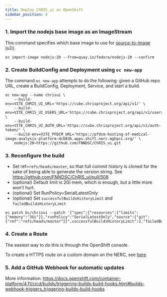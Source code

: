 ```yaml
---
title: Deploy ChRIS_ui on OpenShift
sidebar_position: 4
---
```


### 1. Import the nodejs base image as an ImageStream

This command specifies which base image to use for
[source-to-image](https://github.com/openshift/source-to-image) (s2i).

```shell
oc import-image nodejs:20 --from=quay.io/fedora/nodejs-20 --confirm
```

### 2. Create BuildConfig and Deployment using `oc new-app`

The command `oc new-app` attempts to do the following: given a GitHub repo URL,
create a BuildConfig, Deployment, Service, and start a build.

```shell
oc new-app --name chrisui \
    --build-env=VITE_CHRIS_UI_URL='https://cube.chrisproject.org/api/v1/' \
    --build-env=VITE_CHRIS_UI_USERS_URL='https://cube.chrisproject.org/api/v1/users/' \
    --build-env=VITE_CHRIS_UI_AUTH_URL='https://cube.chrisproject.org/api/v1/auth-token/' \
    --build-env=VITE_PFDCM_URL='https://pfdcm-hosting-of-medical-image-analysis-platform-dcb83b.apps.shift.nerc.mghpcc.org/' \
    nodejs:20~https://github.com/FNNDSC/ChRIS_ui.git
```


### 3. Reconfigure the build

- Set ref=`refs/heads/master`, so that full commit history is cloned for the sake of
  being able to generate the version string. See https://github.com/FNNDSC/ChRIS_ui/pull/508
- (optional) Default limit is 2Gi mem, which is enough, but a little more won't hurt.
- (optional) Set RunPolicy=SerialLatestOnly
- (optional) Set `successfulBuildsHistoryLimit` and `failedBuildsHistoryLimit`

```shell
oc patch bc/chrisui --patch '{"spec":{"resources":{"limits":{"memory":"3Gi"}},"runPolicy":"SerialLatestOnly","source":{"git":{"ref":"refs/heads/master"}}",successfulBuildsHistoryLimit":2,"failedBuildsHistoryLimit":2}}'
```

### 4. Create a Route

The easiest way to do this is through the OpenShift console.

To create a HTTPS route on a custom domain on the NERC, see [here](/docs/internal/nerc/https).

### 5. Add a GitHub Webhook for automatic updates

More information: https://docs.openshift.com/container-platform/4.11/cicd/builds/triggering-builds-build-hooks.html#builds-webhook-triggers_triggering-builds-build-hooks
